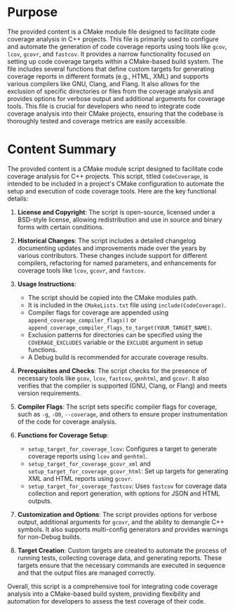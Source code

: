 # Purpose
The provided content is a CMake module file designed to facilitate code coverage analysis in C++ projects. This file is primarily used to configure and automate the generation of code coverage reports using tools like `gcov`, `lcov`, `gcovr`, and `fastcov`. It provides a narrow functionality focused on setting up code coverage targets within a CMake-based build system. The file includes several functions that define custom targets for generating coverage reports in different formats (e.g., HTML, XML) and supports various compilers like GNU, Clang, and Flang. It also allows for the exclusion of specific directories or files from the coverage analysis and provides options for verbose output and additional arguments for coverage tools. This file is crucial for developers who need to integrate code coverage analysis into their CMake projects, ensuring that the codebase is thoroughly tested and coverage metrics are easily accessible.
# Content Summary
The provided content is a CMake module script designed to facilitate code coverage analysis for C++ projects. This script, titled `CodeCoverage`, is intended to be included in a project's CMake configuration to automate the setup and execution of code coverage tools. Here are the key functional details:

1. **License and Copyright**: The script is open-source, licensed under a BSD-style license, allowing redistribution and use in source and binary forms with certain conditions.

2. **Historical Changes**: The script includes a detailed changelog documenting updates and improvements made over the years by various contributors. These changes include support for different compilers, refactoring for named parameters, and enhancements for coverage tools like `lcov`, `gcovr`, and `fastcov`.

3. **Usage Instructions**: 
   - The script should be copied into the CMake modules path.
   - It is included in the `CMakeLists.txt` file using `include(CodeCoverage)`.
   - Compiler flags for coverage are appended using `append_coverage_compiler_flags()` or `append_coverage_compiler_flags_to_target(YOUR_TARGET_NAME)`.
   - Exclusion patterns for directories can be specified using the `COVERAGE_EXCLUDES` variable or the `EXCLUDE` argument in setup functions.
   - A Debug build is recommended for accurate coverage results.

4. **Prerequisites and Checks**: The script checks for the presence of necessary tools like `gcov`, `lcov`, `fastcov`, `genhtml`, and `gcovr`. It also verifies that the compiler is supported (GNU, Clang, or Flang) and meets version requirements.

5. **Compiler Flags**: The script sets specific compiler flags for coverage, such as `-g`, `-O0`, `--coverage`, and others to ensure proper instrumentation of the code for coverage analysis.

6. **Functions for Coverage Setup**:
   - `setup_target_for_coverage_lcov`: Configures a target to generate coverage reports using `lcov` and `genhtml`.
   - `setup_target_for_coverage_gcovr_xml` and `setup_target_for_coverage_gcovr_html`: Set up targets for generating XML and HTML reports using `gcovr`.
   - `setup_target_for_coverage_fastcov`: Uses `fastcov` for coverage data collection and report generation, with options for JSON and HTML outputs.

7. **Customization and Options**: The script provides options for verbose output, additional arguments for `gcovr`, and the ability to demangle C++ symbols. It also supports multi-config generators and provides warnings for non-Debug builds.

8. **Target Creation**: Custom targets are created to automate the process of running tests, collecting coverage data, and generating reports. These targets ensure that the necessary commands are executed in sequence and that the output files are managed correctly.

Overall, this script is a comprehensive tool for integrating code coverage analysis into a CMake-based build system, providing flexibility and automation for developers to assess the test coverage of their code.
